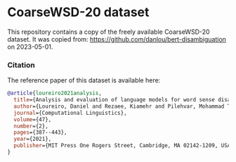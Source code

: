 # CoarseWSD-20 dataset
This repository contains a copy of the freely available CoarseWSD-20 dataset. It was copied from: https://github.com/danlou/bert-disambiguation on 2023-05-01.

### Citation
The reference paper of this dataset is available here:
```bibtex
@article{loureiro2021analysis,
  title={Analysis and evaluation of language models for word sense disambiguation},
  author={Loureiro, Daniel and Rezaee, Kiamehr and Pilehvar, Mohammad Taher and Camacho-Collados, Jose},
  journal={Computational Linguistics},
  volume={47},
  number={2},
  pages={387--443},
  year={2021},
  publisher={MIT Press One Rogers Street, Cambridge, MA 02142-1209, USA journals-info~…}
}
```